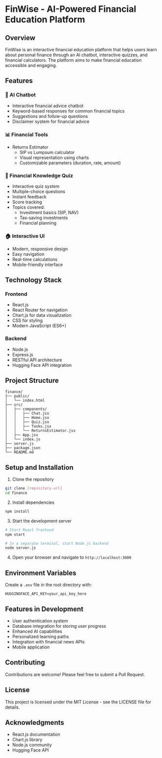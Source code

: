 # FinWise - AI-Powered Financial Education Platform

## Overview
FinWise is an interactive financial education platform that helps users learn about personal finance through an AI chatbot, interactive quizzes, and financial calculators. The platform aims to make financial education accessible and engaging.

## Features

### 💬 AI Chatbot
- Interactive financial advice chatbot
- Keyword-based responses for common financial topics
- Suggestions and follow-up questions
- Disclaimer system for financial advice

### 📊 Financial Tools
- Returns Estimator
  - SIP vs Lumpsum calculator
  - Visual representation using charts
  - Customizable parameters (duration, rate, amount)

### 📝 Financial Knowledge Quiz
- Interactive quiz system
- Multiple-choice questions
- Instant feedback
- Score tracking
- Topics covered:
  - Investment basics (SIP, NAV)
  - Tax-saving investments
  - Financial planning

### 🏠 Interactive UI
- Modern, responsive design
- Easy navigation
- Real-time calculations
- Mobile-friendly interface

## Technology Stack

### Frontend
- React.js
- React Router for navigation
- Chart.js for data visualization
- CSS for styling
- Modern JavaScript (ES6+)

### Backend
- Node.js
- Express.js
- RESTful API architecture
- Hugging Face API integration

## Project Structure
```
finance/
├── public/
│   └── index.html
├── src/
│   ├── components/
│   │   ├── Chat.jsx
│   │   ├── Home.jsx
│   │   ├── Quiz.jsx
│   │   ├── Tasks.jsx
│   │   └── ReturnsEstimator.jsx
│   ├── App.jsx
│   └── index.js
├── server.js
├── package.json
└── README.md
```

## Setup and Installation

1. Clone the repository
```bash
git clone [repository-url]
cd finance
```

2. Install dependencies
```bash
npm install
```

3. Start the development server
```bash
# Start React frontend
npm start

# In a separate terminal, start Node.js backend
node server.js
```

4. Open your browser and navigate to `http://localhost:3000`

## Environment Variables
Create a `.env` file in the root directory with:
```
HUGGINGFACE_API_KEY=your_api_key_here
```

## Features in Development
- User authentication system
- Database integration for storing user progress
- Enhanced AI capabilities
- Personalized learning paths
- Integration with financial news APIs
- Mobile application

## Contributing
Contributions are welcome! Please feel free to submit a Pull Request.

## License
This project is licensed under the MIT License - see the LICENSE file for details.

## Acknowledgments
- React.js documentation
- Chart.js library
- Node.js community
- Hugging Face API